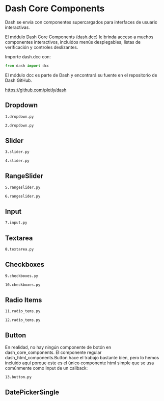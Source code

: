 # Dash Core Components

Dash se envía con componentes supercargados para interfaces de usuario interactivas.

El módulo Dash Core Components (dash.dcc) le brinda acceso a muchos componentes interactivos, incluidos menús desplegables, listas de verificación y controles deslizantes.

Importe dash.dcc con:

```python
from dash import dcc
```

El módulo dcc es parte de Dash y encontrará su fuente en el repositorio de Dash GitHub.

https://github.com/plotly/dash

## Dropdown

```bash
1.dropdown.py
```

```bash
2.dropdown.py
```

## Slider

```bash
3.slider.py
```

```bash
4.slider.py
```

## RangeSlider

```bash
5.rangeslider.py
```

```bash
6.rangeslider.py
```

## Input

```bash
7.input.py
```

## Textarea

```bash
8.textarea.py
```

## Checkboxes

```bash
9.checkboxes.py
```

```bash
10.checkboxes.py
```

## Radio Items

```bash
11.radio_tems.py
```

```bash
12.radio_tems.py
```

## Button

En realidad, no hay ningún componente de botón en dash_core_components. El componente regular dash_html_components.Button hace el trabajo bastante bien, pero lo hemos incluido aquí porque este es el único componente html simple que se usa comúnmente como Input de un callback:

```bash
13.button.py
```

## DatePickerSingle




